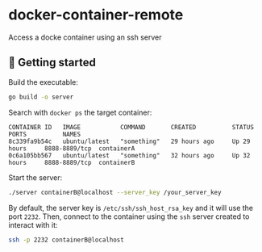 # docker-container-remote

Access a docke container using an ssh server

## :rocket: Getting started

Build the executable:

```bash
go build -o server
```

Search with `docker ps` the target container:

```
CONTAINER ID   IMAGE           COMMAND       CREATED          STATUS          PORTS          NAMES
8c339fa9b54c   ubuntu/latest   "something"   29 hours ago     Up 29 hours     8888-8889/tcp  containerA
0c6a105bb567   ubuntu/latest   "something"   32 hours ago     Up 32 hours     8888-8889/tcp  containerB
```

Start the server:

```bash
./server containerB@localhost --server_key /your_server_key
```

By default, the server key is `/etc/ssh/ssh_host_rsa_key` and it will use the port `2232`. 
Then, connect to the container using the `ssh` server created to interact with it:

```bash
ssh -p 2232 containerB@localhost
```
